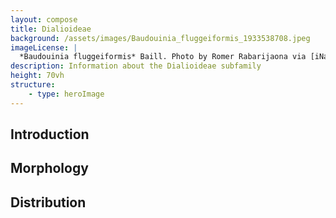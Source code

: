 ```yaml
---
layout: compose
title: Dialioideae
background: /assets/images/Baudouinia_fluggeiformis_1933538708.jpeg
imageLicense: |
  *Baudouinia fluggeiformis* Baill. Photo by Romer Rabarijaona via [iNaturalist](https://www.gbif.org/occurrence/1933538708)
description: Information about the Dialioideae subfamily
height: 70vh
structure:
	- type: heroImage
---
```


## Introduction

## Morphology

## Distribution